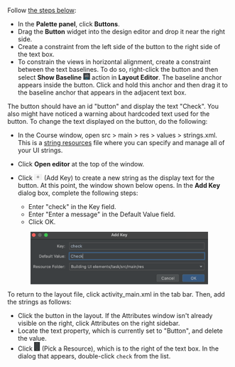 
Follow [the steps below](https://developer.android.com/training/basics/firstapp/building-ui#button):

 - In the **Palette panel**, click **Buttons**.
 - Drag the **Button** widget into the design editor and drop it near the right side.
 - Create a constraint from the left side of the button to the right side of the text box.
 - To constrain the views in horizontal alignment, create a constraint between the
   text baselines. To do so, right-click the button and then select **Show Baseline** <img src="img.png" alt="" width=15>
   action in **Layout Editor**. The baseline anchor appears inside the button. 
   Click and hold this anchor and then drag it to the baseline anchor that appears in the
   adjacent text box. 

The button should have an id "button" and display the text "Check". You also might have noticed a warning
about hardcoded text used for the button. To change the text displayed on the button, do the following:
- In the Course window, open src > main > res > values > strings.xml.
  This is a [string resources](https://developer.android.com/guide/topics/resources/string-resource) 
  file where you can specify and manage all of your UI strings.
- Click **Open editor** at the top of the window.
- Click <img src="img_1.png" alt="" width=18> (Add Key) to create a new string as the display text for the button. 
  At this point, the window shown below opens. In the **Add Key** dialog box, complete the following steps:

  - Enter "check" in the Key field.
  - Enter "Enter a message" in the Default Value field.
  - Click OK.

<p></p>
<center>
    <img src="img_3.png" alt="img" width=400 align="center" />
</center>

To return to the layout file, click activity_main.xml in the tab bar. Then, add the strings as follows:

- Click the button in the layout. If the Attributes window isn't already visible on the right, click Attributes on the right sidebar.
- Locate the text property, which is currently set to "Button", and delete the value.
- Click <img src="img_2.png" alt="" width=13> (Pick a Resource), which is to the right of the text box. In the dialog that appears, double-click `check` from the list.



 